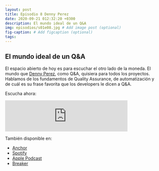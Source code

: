 ```yaml
---
layout: post
title: Episodio 8 Denny Perez
date: 2020-09-21 012:32:20 +0300
description: El mundo ideal de un Q&A
img: episodios/s01e08.jpg # Add image post (optional)
fig-caption: # Add figcaption (optional)
tags:
---
```


## El mundo ideal de un Q&A

El espacio abierto de hoy es para escuchar el otro lado de la moneda. El mundo que [Denny Perez](https://twitter.com/dennyperez18), como Q&A, quisiera para todos los proyectos. Hablamos de los fundamentos de Quality Assurance, de automatización y de cuál es su frase favorita que los developers le dicen a Q&A. 

Escucha ahora:

<iframe src="https://anchor.fm/espaciosabiertos/embed/episodes/El-mundo-ideal-de-un-QA-ejvnno" height="102px" width="400px" frameborder="0" scrolling="no"></iframe>

También disponible en:

* [Anchor](https://anchor.fm/espaciosabiertos)
* [Spotify](https://open.spotify.com/show/0OZYcWCNqmhiql61kqu6ay)
* [Apple Podcast](https://podcasts.apple.com/mx/podcast/espacios-abiertos/id1522707168)
* [Breaker](https://www.breaker.audio/p/espacios-abiertos/)

